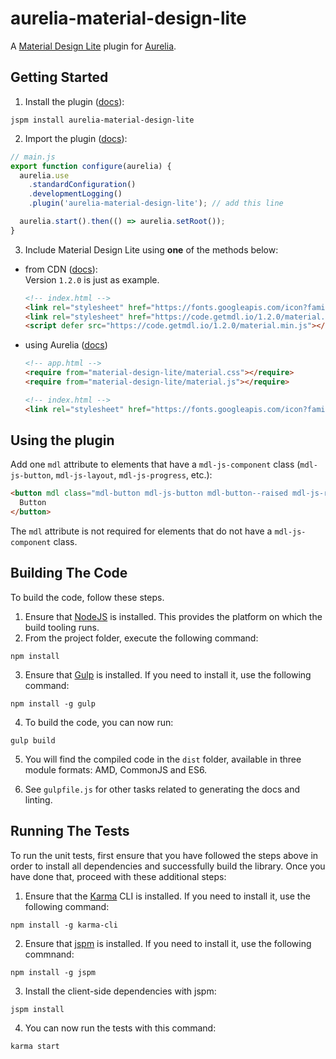 # aurelia-material-design-lite

A [Material Design Lite](https://github.com/google/material-design-lite) plugin for [Aurelia](https://github.com/aurelia/framework).

## Getting Started

1. Install the plugin ([docs](http://jspm.io/docs/installing-packages.html)):

  ```shell
  jspm install aurelia-material-design-lite
  ```
2. Import the plugin ([docs](http://aurelia.io/docs#/aurelia/framework/latest/doc/article/app-configuration-and-startup/7)):

  ```javascript
  // main.js
  export function configure(aurelia) {
    aurelia.use
      .standardConfiguration()
      .developmentLogging()
      .plugin('aurelia-material-design-lite'); // add this line

    aurelia.start().then(() => aurelia.setRoot());
  }
  ```
3. Include Material Design Lite using **one** of the methods below:
  - from CDN ([docs](https://getmdl.io/started/index.html#download)):
  <br>Version `1.2.0` is just as example.

    ```html
    <!-- index.html -->
    <link rel="stylesheet" href="https://fonts.googleapis.com/icon?family=Material+Icons">
    <link rel="stylesheet" href="https://code.getmdl.io/1.2.0/material.indigo-pink.min.css">
    <script defer src="https://code.getmdl.io/1.2.0/material.min.js"></script>
    ```
  - using Aurelia ([docs](http://aurelia.io/hub.html#/doc/article/aurelia/templating/latest/templating-basics/6))

    ```html
    <!-- app.html -->
    <require from="material-design-lite/material.css"></require>
    <require from="material-design-lite/material.js"></require>
    ```

    ```html
    <!-- index.html -->
    <link rel="stylesheet" href="https://fonts.googleapis.com/icon?family=Material+Icons">
    ```

## Using the plugin

Add one `mdl` attribute to elements that have a `mdl-js-component` class (`mdl-js-button`, `mdl-js-layout`, `mdl-js-progress`, etc.):
```html
<button mdl class="mdl-button mdl-js-button mdl-button--raised mdl-js-ripple-effect mdl-button--accent">
  Button
</button>
```
The `mdl` attribute is not required for elements that do not have a `mdl-js-component` class.

## Building The Code

To build the code, follow these steps.

1. Ensure that [NodeJS](http://nodejs.org/) is installed. This provides the platform on which the build tooling runs.
2. From the project folder, execute the following command:

  ```shell
  npm install
  ```
3. Ensure that [Gulp](http://gulpjs.com/) is installed. If you need to install it, use the following command:

  ```shell
  npm install -g gulp
  ```
4. To build the code, you can now run:

  ```shell
  gulp build
  ```
5. You will find the compiled code in the `dist` folder, available in three module formats: AMD, CommonJS and ES6.

6. See `gulpfile.js` for other tasks related to generating the docs and linting.

## Running The Tests

To run the unit tests, first ensure that you have followed the steps above in order to install all dependencies and successfully build the library. Once you have done that, proceed with these additional steps:

1. Ensure that the [Karma](http://karma-runner.github.io/) CLI is installed. If you need to install it, use the following command:

  ```shell
  npm install -g karma-cli
  ```
2. Ensure that [jspm](http://jspm.io/) is installed. If you need to install it, use the following commnand:

  ```shell
  npm install -g jspm
  ```
3. Install the client-side dependencies with jspm:

  ```shell
  jspm install
  ```

4. You can now run the tests with this command:

  ```shell
  karma start
  ```
